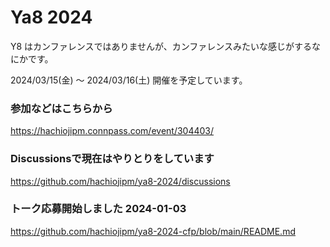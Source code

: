 # Ya8 2024

Y8 はカンファレンスではありませんが、カンファレンスみたいな感じがするなにかです。

2024/03/15(金) 〜 2024/03/16(土) 開催を予定しています。

### 参加などはこちらから

https://hachiojipm.connpass.com/event/304403/


### Discussionsで現在はやりとりをしています

https://github.com/hachiojipm/ya8-2024/discussions

### トーク応募開始しました 2024-01-03

https://github.com/hachiojipm/ya8-2024-cfp/blob/main/README.md
